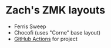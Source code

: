 # Zach's ZMK layouts

- Ferris Sweep
- Chocofi (uses "Corne" base layout)
- [GitHub Actions](https://github.com/zakrywilson/zmk-config/actions) for project
